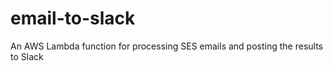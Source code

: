 # email-to-slack

An AWS Lambda function for processing SES emails and posting the results to Slack
